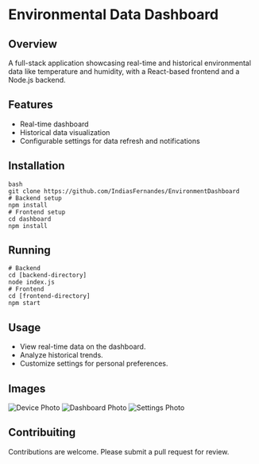 # Environmental Data Dashboard

## Overview

A full-stack application showcasing real-time and historical environmental data like temperature and humidity, with a React-based frontend and a Node.js backend.

## Features

- Real-time dashboard
- Historical data visualization
- Configurable settings for data refresh and notifications

## Installation

```
bash
git clone https://github.com/IndiasFernandes/EnvironmentDashboard
# Backend setup
npm install
# Frontend setup
cd dashboard
npm install
```

## Running

```
# Backend
cd [backend-directory]
node index.js
# Frontend
cd [frontend-directory]
npm start
```

## Usage

- View real-time data on the dashboard.
- Analyze historical trends.
- Customize settings for personal preferences.

## Images

![Device Photo](url-to-device-photo)
![Dashboard Photo](url-to-dashboard-photo)
![Settings Photo](url-to-settings-photo)

## Contribuiting

Contributions are welcome. Please submit a pull request for review.
